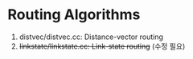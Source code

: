 # Routing Algorithms
1) distvec/distvec.cc: Distance-vector routing
2) ~~linkstate/linkstate.cc: Link-state routing~~ (수정 필요)

